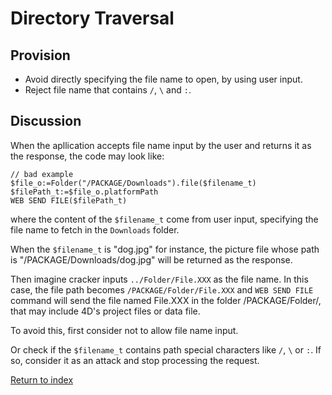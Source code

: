 # Directory Traversal

## Provision

- Avoid directly specifying the file name to open, by using user input.
- Reject file name that contains `/`, `\` and `:`.

## Discussion

When the apllication accepts file name input by the user and returns it as the response, the code may look like:

```4D
// bad example
$file_o:=Folder("/PACKAGE/Downloads").file($filename_t)
$filePath_t:=$file_o.platformPath
WEB SEND FILE($filePath_t)
```

where the content of the `$filename_t` come from user input, specifying the file name to fetch in the `Downloads` folder.

When the `$filename_t` is "dog.jpg" for instance, the picture file whose path is "/PACKAGE/Downloads/dog.jpg" will be returned as the response.

Then imagine cracker inputs `../Folder/File.XXX` as the file name. In this case, the file path becomes `/PACKAGE/Folder/File.XXX` and `WEB SEND FILE` command will send the file named File.XXX in the folder /PACKAGE/Folder/, that may include 4D's project files or data file.

To avoid this, first consider not to allow file name input.

Or check if the `$filename_t` contains path special characters like `/`, `\` or `:`. If so, consider it as an attack and stop processing the request.

[Return to index](index.html)
